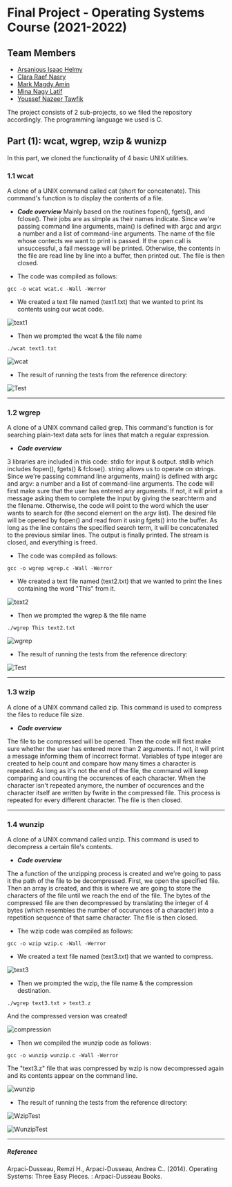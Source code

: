 # Final Project - Operating Systems Course (2021-2022)
## Team Members
- [Arsanious Isaac Helmy](https://github.com/arsanious-isaac)
- [Clara Raef Nasry](https://github.com/Clara-Raef)
- [Mark Magdy Amin](https://github.com/markmagdy822000)
- [Mina Nagy Latif](https://github.com/MinaNagyLatif)
- [Youssef Nazeer Tawfik](https://github.com/Yousef-nazeer)

The project consists of 2 sub-projects, so we filed the repository accordingly. 
The programming language we used is C.


## Part (1): wcat, wgrep, wzip & wunizp
In this part, we cloned the functionality of 4 basic UNIX utilities.


### 1.1 wcat

A clone of a UNIX command called cat (short for concatenate). This command's function is to display the contents of a file.

- ***Code overview***
Mainly based on the routines fopen(), fgets(), and fclose(). Their jobs are as simple as their names indicate.
Since we're passing command line arguments, main() is defined with argc and argv: a number and a list of command-line arguments.
The name of the file whose contects we want to print is passed. If the open call is unsuccessful, a fail message will be printed. Otherwise, the contents in the file are read line by line into a buffer, then printed out. The file is then closed.

- The code was compiled as follows:

```
gcc -o wcat wcat.c -Wall -Werror
```

- We created a text file named (text1.txt) that we wanted to print its contents using our wcat code.

![text1](https://github.com/Clara-Raef/OS-Final-Project/blob/main/Part%201/wcat/test/WCAT%20-%20Text%20file.png)

- Then we prompted the wcat & the file name

```
./wcat text1.txt
```

![wcat](https://github.com/Clara-Raef/OS-Final-Project/blob/main/Part%201/wcat/test/WCAT.png)

- The result of running the tests from the reference directory:

![Test](https://github.com/Clara-Raef/OS-Final-Project/blob/main/Part%201/wcat/test/WCAT%20TEST.jpeg)
_____________________________________________________________________________________________________________________________________________

### 1.2 wgrep

A clone of a UNIX command called grep. This command's function is for searching plain-text data sets for lines that match a regular expression.

- ***Code overview***

3 libraries are included in this code: stdio for input & output. stdlib which includes fopen(), fgets() & fclose(). string allows us to operate on strings.
Since we're passing command line arguments, main() is defined with argc and argv: a number and a list of command-line arguments.
The code will first make sure that the user has entered any arguments. If not, it will print a message asking them to complete the input by giving the searchterm and the filename. Otherwise, the code will point to the word which the user wants to search for (the second element on the argv list). The desired file will be opened by fopen() and read from it using fgets() into the buffer. As long as the line contains the specified search term, it will be concatenated to the previous similar lines. The output is finally printed. The stream is closed, and everything is freed.

- The code was compiled as follows:

```
gcc -o wgrep wgrep.c -Wall -Werror
```

- We created a text file named (text2.txt) that we wanted to print the lines containing the word "This" from it.

![text2](https://github.com/Clara-Raef/OS-Final-Project/blob/main/Part%201/wgrep/test/WGREP%20-%20Text%20file.png)

- Then we prompted the wgrep & the file name

```
./wgrep This text2.txt
```

![wgrep](https://github.com/Clara-Raef/OS-Final-Project/blob/main/Part%201/wgrep/test/WGREP.png)

- The result of running the tests from the reference directory:

![Test](https://github.com/Clara-Raef/OS-Final-Project/blob/main/Part%201/wgrep/test/WGREP%20TEST.jpeg)
_____________________________________________________________________________________________________________________________________________

### 1.3 wzip

A clone of a UNIX command called zip. This command is used to compress the files to reduce file size.

- ***Code overview***

The file to be compressed will be opened. Then the code will first make sure whether the user has entered more than 2 arguments. If not, it will print a message informing them of incorrect format. Variables of type integer are created to help count and compare how many times a character is repeated. As long as it's not the end of the file, the command will keep comparing and counting the occurences of each character. When the character isn't repeated anymore, the number of occurences and the character itself are written by fwrite in the compressed file. This process is repeated for every different character. The file is then closed.
_____________________________________________________________________________________________________________________________________________

### 1.4 wunzip

A clone of a UNIX command called unzip. This command is used to decompress a certain file's contents.

- ***Code overview***

The a function of the unzipping process is created and we're going to pass it the path of the file to be decompressed. First, we open the specified file. Then an array is created, and this is where we are going to store the characters of the file until we reach  the end of the file. The bytes of the compressed file are then decompressed by translating the integer of 4 bytes (which resembles the number of occurunces of a character) into a repetition sequence of that same character. The file is then closed.

- The wzip code was compiled as follows:

```
gcc -o wzip wzip.c -Wall -Werror
```

- We created a text file named (text3.txt) that we wanted to compress.

![text3](https://github.com/Clara-Raef/OS-Final-Project/blob/main/Part%201/wzip%20%26%20wunzip/test/WZIP%20-%20Text%20file.png)

- Then we prompted the wzip, the file name & the compression destination.

```
./wgrep text3.txt > text3.z
```

And the compressed version was created!

![compression](https://github.com/Clara-Raef/OS-Final-Project/blob/main/Part%201/wzip%20%26%20wunzip/test/Screen%20Shot%202022-01-05%20at%201.23.50%20AM.png)

- Then we compiled the wunzip code as follows:

```
gcc -o wunzip wunzip.c -Wall -Werror
```

The "text3.z" file that was compressed by wzip is now decompressed again and its contents appear on the command line.

![wunzip](https://github.com/Clara-Raef/OS-Final-Project/blob/main/Part%201/wzip%20%26%20wunzip/test/WZIP%20-%20WUNZIP.jpeg)

- The result of running the tests from the reference directory:

![WzipTest](https://github.com/Clara-Raef/OS-Final-Project/blob/main/Part%201/wzip%20%26%20wunzip/test/WZIP%20TEST.jpeg)

![WunzipTest](https://github.com/Clara-Raef/OS-Final-Project/blob/main/Part%201/wzip%20%26%20wunzip/test/WUNZIP%20TEST.jpeg)
_____________________________________________________________________________________________________________________________________________

##### Reference
Arpaci-Dusseau, Remzi H., Arpaci-Dusseau, Andrea C.. (2014). Operating Systems: Three Easy Pieces. : Arpaci-Dusseau Books.




